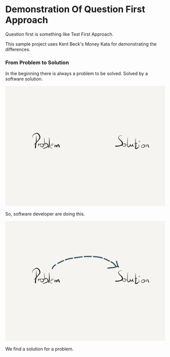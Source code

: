 # Demonstration Of Question First Approach

Question first is something like Test First Approach.

This sample project uses Kent Beck's Money Kata for demonstrating the differences.

### From Problem to Solution

In the beginning there is always a problem to be solved. Solved by a software solution.

![Problem solving](img/problem-solution1.png)

So, software developer are doing this.

![Problem solving](img/problem-solution2.png)

We find a solution for a problem. 

